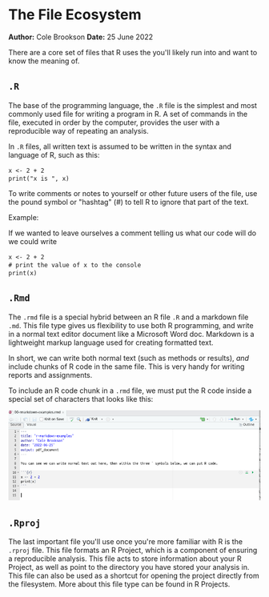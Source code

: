 # The File Ecosystem
**Author:** Cole Brookson
**Date:** 25 June 2022

There are a core set of files that R uses the you'll likely run into and want to know the meaning of. 

## `.R` 

The base of the programming language, the `.R` file is the simplest and most commonly used file for writing a program in R. A set of commands in the file, executed in order by the computer, provides the user with a reproducible way of repeating an analysis. 

In `.R` files, all written text is assumed to be written in the syntax and language of R, such as this: 

```
x <- 2 + 2
print("x is ", x)
```

To write comments or notes to yourself or other future users of the file, use the pound symbol or "hashtag" (#) to tell R to ignore that part of the text. 

Example:

If we wanted to leave ourselves a comment telling us what our code will do we could write 
```
x <- 2 + 2
# print the value of x to the console
print(x) 
```

## `.Rmd` 

The `.rmd` file is a special hybrid between an R file `.R` and a markdown file `.md`. This file type gives us flexibility to use both R programming, and write in a normal text editor document like a Microsoft Word doc. Markdown is a lightweight markup language used for creating formatted text. 

In short, we can write both normal text (such as methods or results), *and* include chunks of R code in the same file. This is very handy for writing reports and assignments.

To include an R code chunk in a `.rmd` file, we must put the R code inside a special set of characters that looks like this: 


<img src="./img/rmarkdown-chunk.png"/>

## `.Rproj`

The last important file you'll use once you're more familiar with R is the `.rproj` file. This file formats an R Project, which is a component of ensuring a reproducible analysis. This file acts to store information about your R Project, as well as point to the directory you have stored your analysis in. This file can also be used as a shortcut for opening the project directly from the filesystem. More about this file type can be found in R Projects. 


